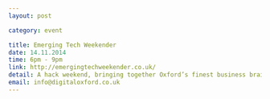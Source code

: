 ```yaml
---
layout: post

category: event

title: Emerging Tech Weekender
date: 14.11.2014
time: 6pm - 9pm
link: http://emergingtechweekender.co.uk/
detail: A hack weekend, bringing together Oxford’s finest business brains, designers and developers to explore new opportunities for bleeding edge digital tech.
email: info@digitaloxford.co.uk
---
```

